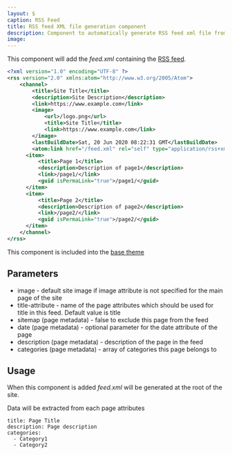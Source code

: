 ```yaml
---
layout: $
caption: RSS Feed
title: RSS feed XML file generation component
description: Component to automatically generate RSS feed xml file from the pages
image: 
---
```

This component will add the *feed.xml* containing the [RSS feed](https://en.wikipedia.org/wiki/RSS).

~~~ xml
<?xml version="1.0" encoding="UTF-8" ?>
<rss version="2.0" xmlns:atom="http://www.w3.org/2005/Atom">
    <channel>
        <title>Site Title</title>
        <description>Site Description</description>
        <link>https://www.example.com</link>
        <image>
            <url>/logo.png</url>
            <title>Site Title</title>
            <link>https://www.example.com</link>
        </image>
        <lastBuildDate>Sat, 20 Jun 2020 08:22:31 GMT</lastBuildDate>
        <atom:link href="/feed.xml" rel="self" type="application/rss+xml" />
      <item>
          <title>Page 1</title>
          <description>Description of page1</description>
          <link>/page1/</link>
          <guid isPermaLink="true">/page1/</guid>
      </item>
      <item>
          <title>Page 2</title>
          <description>Description of page2</description>
          <link>/page2/</link>
          <guid isPermaLink="true">/page2/</guid>
      </item>
    </channel>
</rss>
~~~

This component is included into the [base theme](/standard-library/themes/base/)

## Parameters

* image - default site image if image attribute is not specified for the main page of the site
* title-attribute - name of the page attributes which should be used for title in this feed. Default value is title
* sitemap (page metadata) - false to exclude this page from the feed
* date (page metadata) - optional parameter for the date attribute of the page
* description (page metadata) - description of the page in the feed
* categories (page metadata) - array of categories this page belongs to

## Usage

When this component is added *feed.xml* will be generated at the root of the site.

Data will be extracted from each page attributes

~~~
title: Page Title
description: Page description
categories:
  - Category1
  - Category2
~~~